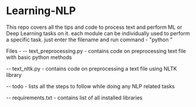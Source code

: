 # Learning-NLP
This repo covers all the tips and code to process text and perform ML or Deep Learning tasks on it.
each module can be individually used to perform a specific task. just enter the filename and run command - "python <module name>"
  
Files -
-- text_preprocessing.py - contains code on preprocessing text file with basic python methods

-- text_nltk.py - contains code on preprocessing a text file using NLTK library

-- todo - lists all the steps to follow while doing any NLP related tasks

-- requirements.txt - contains list of all installed libraries
